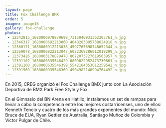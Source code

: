 ```yaml
---
layout: page
title: Fox Challenge BMX
order: 5
imagen: image16
gallery: fox-challenge
photos:
 - 12342815_1680000978879698_7315040931362305761_n.jpg
 - 12346317_1680000692213060_4848283895738624918_n.jpg
 - 12360171_1680000912213038_4597765690748652344_n.jpg
 - 12369078_1680000822213047_6022369286012019299_n.jpg
 - 12373426_1680003178879478_8072073727619563957_n.jpg
 - 12391102_1680000335546429_6809022952473730861_n.jpg
 - 12391108_1680000635546399_5542184353012259542_n.jpg
 - 12391969_1680000935546369_4904982148994764492_n.jpg
---
```

En 2015, CREG organizó el Fox Challenge BMX junto con La Asociación Deportiva de BMX Park Free Style y Fox.

En el Gimnasio del BN Arena en Hatillo, instalamos un set de rampas para llevar a cabo la competencia entre los mejores costarricenses, uno de ellos: Kenneth Tencio y cuatro de los más grandes exponentes del mundo: Nick Bruce de EUA, Ryan Gettler de Australia, Santiago Muñoz de Colombia y Víctor Pulgar de Chile.
